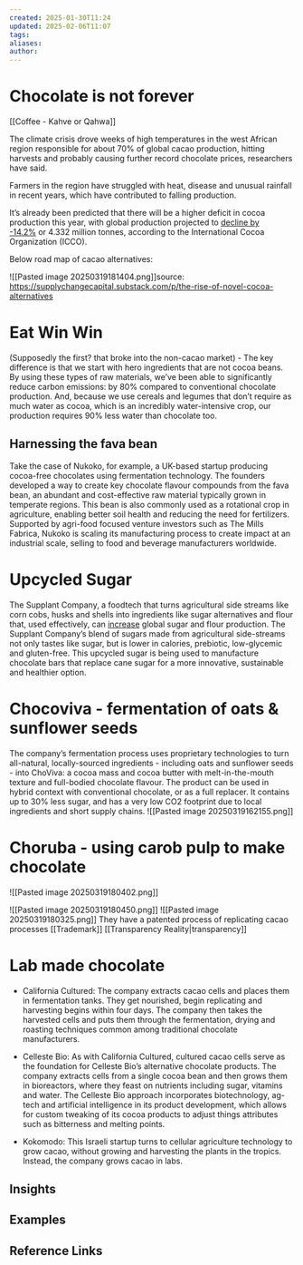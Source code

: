 ```yaml
---
created: 2025-01-30T11:24
updated: 2025-02-06T11:07
tags: 
aliases: 
author: 
---
```

# Chocolate is not forever

[[Coffee - Kahve or Qahwa]] 

The climate crisis drove weeks of high temperatures in the west African region responsible for about 70% of global cacao production, hitting harvests and probably causing further record chocolate prices, researchers have said.

Farmers in the region have struggled with heat, disease and unusual rainfall in recent years, which have contributed to falling production.


It’s already been predicted that there will be a higher deficit in cocoa production this year, with global production projected to [decline by -14.2%](https://www.icco.org/august-2024-quarterly-bulletin-of-cocoa-statistics/) or 4.332 million tonnes, according to the International Cocoa Organization (ICCO).

Below road map of cacao alternatives:

![[Pasted image 20250319181404.png]]source: https://supplychangecapital.substack.com/p/the-rise-of-novel-cocoa-alternatives

# Eat Win Win

(Supposedly the first? that broke into the non-cacao market) - The key difference is that we start with hero ingredients that are not cocoa beans. By using these types of raw materials, we’ve been able to significantly reduce carbon emissions: by 80% compared to conventional chocolate production. And, because we use cereals and legumes that don’t require as much water as cocoa, which is an incredibly water-intensive crop, our production requires 90% less water than chocolate too.

## Harnessing the fava bean

Take the case of Nukoko, for example, a UK-based startup producing cocoa-free chocolates using fermentation technology. The founders developed a way to create key chocolate flavour compounds from the fava bean, an abundant and cost-effective raw material typically grown in temperate regions. This bean is also commonly used as a rotational crop in agriculture, enabling better soil health and reducing the need for fertilizers. Supported by agri-food focused venture investors such as The Mills Fabrica, Nukoko is scaling its manufacturing process to create impact at an industrial scale, selling to food and beverage manufacturers worldwide.

# Upcycled Sugar

The Supplant Company, a foodtech that turns agricultural side streams like corn cobs, husks and shells into ingredients like sugar alternatives and flour that, used effectively, can [increase](https://bit.ly/3XzmbB0) global sugar and flour production. The Supplant Company’s blend of sugars made from agricultural side-streams not only tastes like sugar, but is lower in calories, prebiotic, low-glycemic and gluten-free. This upcycled sugar is being used to manufacture chocolate bars that replace cane sugar for a more innovative, sustainable and healthier option.

# Chocoviva - fermentation of oats & sunflower seeds

The company’s fermentation process uses proprietary technologies to turn all-natural, locally-sourced ingredients - including oats and sunflower seeds - into ChoViva: a cocoa mass and cocoa butter with melt-in-the-mouth texture and full-bodied chocolate flavour. The product can be used in hybrid context with conventional chocolate, or as a full replacer. It contains up to 30% less sugar, and has a very low CO2 footprint due to local ingredients and short supply chains.
![[Pasted image 20250319162155.png]]
#  Choruba - using carob pulp to make chocolate

![[Pasted image 20250319180402.png]]

![[Pasted image 20250319180450.png]]
![[Pasted image 20250319180325.png]]
They have a patented process of replicating cacao processes 
[[Trademark]]
[[Transparency Reality|transparency]] 


# Lab made chocolate

- California Cultured: The company extracts cacao cells and places them in fermentation tanks. They get nourished, begin replicating and harvesting begins within four days. The company then takes the harvested cells and puts them through the fermentation, drying and roasting techniques common among traditional chocolate manufacturers.
    

- Celleste Bio: As with California Cultured, cultured cacao cells serve as the foundation for Celleste Bio’s alternative chocolate products. The company extracts cells from a single cocoa bean and then grows them in bioreactors, where they feast on nutrients including sugar, vitamins and water. The Celleste Bio approach incorporates biotechnology, ag-tech and artificial intelligence in its product development, which allows for custom tweaking of its cocoa products to adjust things attributes such as bitterness and melting points.

- Kokomodo: This Israeli startup turns to cellular agriculture technology to grow cacao, without growing and harvesting the plants in the tropics. Instead, the company grows cacao in labs.
## Insights

## Examples

## Reference Links
